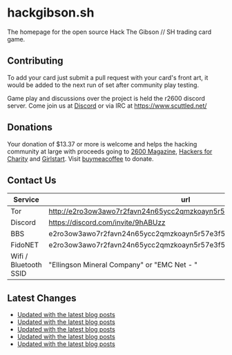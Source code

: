 # hackgibson.sh
The homepage for the open source Hack The Gibson // SH trading card game.


## Contributing

To add your card just submit a pull request with your card's front art, it would be added to the next run of set after community play testing.

Game play and discussions over the project is held the r2600 discord server. Come join us at [Discord](https://discord.com/invite/9hABUzz) or via IRC at https://www.scuttled.net/


## Donations

Your donation of $13.37 or more is welcome and helps the hacking community at large with proceeds going to [2600 Magazine](https://2600.com/), [Hackers for Charity](https://hackersforcharity.org) and [Girlstart](https://girlstart.org).  Visit [buymeacoffee](https://www.buymeacoffee.com/hackgibson.sh) to donate.


## Contact Us

Service | url
-|-
Tor | http://e2ro3ow3awo7r2favn24n65ycc2qmzkoayn5r57e3f56nvjwdcgg32ad.onion
Discord | https://discord.com/invite/9hABUzz
BBS | e2ro3ow3awo7r2favn24n65ycc2qmzkoayn5r57e3f56nvjwdcgg32ad.onion:23
FidoNET | e2ro3ow3awo7r2favn24n65ycc2qmzkoayn5r57e3f56nvjwdcgg32ad.onion:24554
Wifi / Bluetooth SSID | "Ellingson Mineral Company" or "EMC Net - <fidonet address>"

## Latest Changes
<!-- BLOG-POST-LIST:START -->
- [Updated with the latest blog posts](https://github.com/DFW2600/hackgibson.sh/commit/d3fd15703d880bdcbfa8be3a7b0b2b66954ca6b1)
- [Updated with the latest blog posts](https://github.com/DFW2600/hackgibson.sh/commit/c821aa454793cd9764dcc81a52d132e51511a72c)
- [Updated with the latest blog posts](https://github.com/DFW2600/hackgibson.sh/commit/3c1a5b2a6fa563a4e51471b2373311d550258141)
- [Updated with the latest blog posts](https://github.com/DFW2600/hackgibson.sh/commit/9900b0b828a84208225303b611bf6a1506c1d7fd)
- [Updated with the latest blog posts](https://github.com/DFW2600/hackgibson.sh/commit/0e9b9278b285f4296c5e5ce7d17b1a061f5fc9fe)
<!-- BLOG-POST-LIST:END -->
